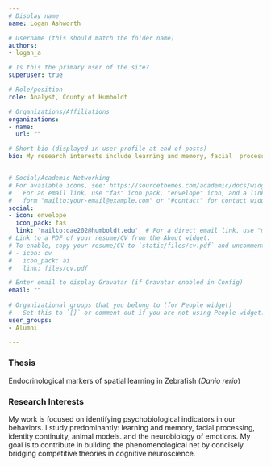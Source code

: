 ```yaml
---
# Display name
name: Logan Ashworth

# Username (this should match the folder name)
authors:
- logan_a

# Is this the primary user of the site?
superuser: true

# Role/position
role: Analyst, County of Humboldt

# Organizations/Affiliations
organizations:
- name:
  url: ""

# Short bio (displayed in user profile at end of posts)
bio: My research interests include learning and memory, facial  processing, identity continuity, animal models. and the neurobiology of emotions.


# Social/Academic Networking
# For available icons, see: https://sourcethemes.com/academic/docs/widgets/#icons
#   For an email link, use "fas" icon pack, "envelope" icon, and a link in the
#   form "mailto:your-email@example.com" or "#contact" for contact widget.
social:
- icon: envelope
  icon_pack: fas
  link: 'mailto:dae202@humboldt.edu'  # For a direct email link, use "mailto:test@example.org".
# Link to a PDF of your resume/CV from the About widget.
# To enable, copy your resume/CV to `static/files/cv.pdf` and uncomment the lines below.  
# - icon: cv
#   icon_pack: ai
#   link: files/cv.pdf

# Enter email to display Gravatar (if Gravatar enabled in Config)
email: ""
  
# Organizational groups that you belong to (for People widget)
#   Set this to `[]` or comment out if you are not using People widget.  
user_groups:
- Alumni

---
```


<h3>Thesis</h3>
Endocrinological markers of spatial learning in Zebrafish (<i>Danio rerio</i>)

<h3>Research Interests</h3>
My work is focused on identifying psychobiological indicators in our behaviors. I study predominantly: learning and memory, facial  processing, identity continuity, animal models. and the neurobiology of emotions. My goal is to contribute in building the phenomenological net by concisely bridging competitive theories in cognitive neuroscience.




